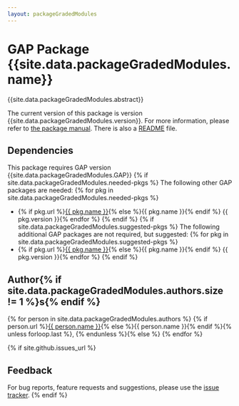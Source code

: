 ```yaml
---
layout: packageGradedModules
---
```


# GAP Package {{site.data.packageGradedModules.name}}

{{site.data.packageGradedModules.abstract}}

The current version of this package is version {{site.data.packageGradedModules.version}}.
For more information, please refer to [the package manual]({{site.data.packageGradedModules.doc-html}}).
There is also a [README](README) file.

## Dependencies

This package requires GAP version {{site.data.packageGradedModules.GAP}}
{% if site.data.packageGradedModules.needed-pkgs %}
The following other GAP packages are needed:
{% for pkg in site.data.packageGradedModules.needed-pkgs %}
- {% if pkg.url %}<a href="{{ pkg.url }}">{{ pkg.name }}</a>{% else %}{{ pkg.name }}{% endif %} {{ pkg.version }}{% endfor %}
{% endif %}
{% if site.data.packageGradedModules.suggested-pkgs %}
The following additional GAP packages are not required, but suggested:
{% for pkg in site.data.packageGradedModules.suggested-pkgs %}
- {% if pkg.url %}<a href="{{ pkg.url }}">{{ pkg.name }}</a>{% else %}{{ pkg.name }}{% endif %} {{ pkg.version }}{% endfor %}
{% endif %}


## Author{% if site.data.packageGradedModules.authors.size != 1 %}s{% endif %}
{% for person in site.data.packageGradedModules.authors %}
{% if person.url %}<a href="{{ person.url }}">{{ person.name }}</a>{% else %}{{ person.name }}{% endif %}{% unless forloop.last %}, {% endunless %}{% else %}
{% endfor %}

{% if site.github.issues_url %}
## Feedback

For bug reports, feature requests and suggestions, please use the
[issue tracker]({{site.github.issues_url}}).
{% endif %}
